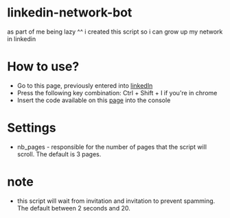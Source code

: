 # linkedin-network-bot
as part of me being lazy ^^ i created this script so i can grow up my network in linkedin  

# How to use?
* Go to this page, previously entered into [linkedIn](https://www.linkedin.com/mynetwork/)
* Press the following key combination:
Ctrl + Shift + I if you're in chrome
* Insert the code available on this [page](https://raw.githubusercontent.com/malohtie/linkedin-network-bot/master/bot.js) into the console

# Settings
* nb_pages - responsible for the number of pages that the script will scroll. The default is 3 pages.

# note
* this script will wait from invitation and invitation to prevent spamming. The default between 2 seconds and 20.
